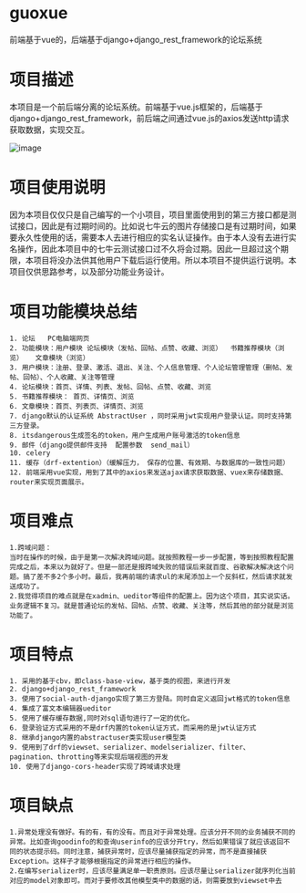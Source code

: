 # guoxue
前端基于vue的，后端基于django+django_rest_framework的论坛系统

# 项目描述

本项目是一个前后端分离的论坛系统。前端基于vue.js框架的，后端基于django+django_rest_framework，前后端之间通过vue.js的axios发送http请求获取数据，实现交互。

![image](https://raw.githubusercontent.com/123success123/jinxixi/master/images/homepages.png)

# 项目使用说明

因为本项目仅仅只是自己编写的一个小项目，项目里面使用到的第三方接口都是测试接口，因此是有过期时间的。比如说七牛云的图片存储接口是有过期时间，如果要永久性使用的话，需要本人去进行相应的实名认证操作。由于本人没有去进行实名操作，因此本项目中的七牛云测试接口过不久将会过期。因此一旦超过这个期限，本项目将没办法供其他用户下载后运行使用。所以本项目不提供运行说明。本项目仅供思路参考，以及部分功能业务设计。

# 项目功能模块总结

	1. 论坛   PC电脑端网页
	2. 功能模块：用户模块 论坛模块（发帖、回帖、点赞、收藏、浏览）  书籍推荐模块（浏览）   文章模块（浏览）
	3. 用户模块：注册、登录、激活、退出、关注、个人信息管理、个人论坛管理管理（删帖、发帖、回帖）、个人收藏、关注等管理
	4. 论坛模块：首页、详情、列表、发帖、回帖、点赞、收藏、浏览
	5. 书籍推荐模块： 首页、详情页、浏览
	6. 文章模块：首页、列表页、详情页、浏览
	7. django默认的认证系统 AbstractUser ，同时采用jwt实现用户登录认证。同时支持第三方登录。
	8. itsdangerous生成签名的token，用户生成用户账号激活的token信息
	9. 邮件（django提供邮件支持  配置参数  send_mail）
	10. celery
	11. 缓存（drf-extention）（缓解压力， 保存的位置、有效期、与数据库的一致性问题）
	12. 前端采用vue实现，用到了其中的axios来发送ajax请求获取数据、vuex来存储数据、router来实现页面展示。

# 项目难点

	1.跨域问题：
	当时在操作的时候，由于是第一次解决跨域问题。就按照教程一步一步配置，等到按照教程配置完成之后，本来以为就好了。但是一部还是报跨域失败的错误后来就百度、谷歌解决解决这个问题。搞了差不多2个多小时。最后，我再前端的请求ul的末尾添加上一个反斜杠，然后请求就发送成功了。
	2.我觉得项目的难点就是在xadmin、ueditor等组件的配置上。因为这个项目，其实说实话。业务逻辑不复习。就是普通论坛的发帖、回帖、点赞、收藏、关注等，然后其他的部分就是浏览功能了。

# 项目特点

	1. 采用的基于cbv，即class-base-view，基于类的视图，来进行开发
	2. django+django_rest_framework
	3. 使用了social-auth-django实现了第三方登陆。同时自定义返回jwt格式的token信息
	4. 集成了富文本编辑器ueditor
	5. 使用了缓存缓存数据,同时对sql语句进行了一定的优化。
	6. 登录验证方式采用的不是drf内置的token认证方式，而采用的是jwt认证方式
	8. 继承django内置的abstractuser类实现user模型类
	9. 使用到了drf的viewset、serializer、modelserializer、filter、pagination、throtting等来实现后端视图的开发
	10. 使用了django-cors-header实现了跨域请求处理

# 项目缺点

	1.异常处理没有做好。有的有，有的没有。而且对于异常处理。应该分开不同的业务捕获不同的异常。比如查询goodinfo的和查询userinfo的应该分开try，然后如果错误了就应该返回不同的状态提示码。同时注意，捕获异常时，应该尽量捕获指定的异常，而不是直接捕获Exception。这样子才能够根据指定的异常进行相应的操作。
	2.在编写serializer时，应该尽量满足单一职责原则。应该尽量让serializer就序列化当前对应的model对象即可。而对于要修改其他模型类中的数据的话，则需要放到viewset中去
